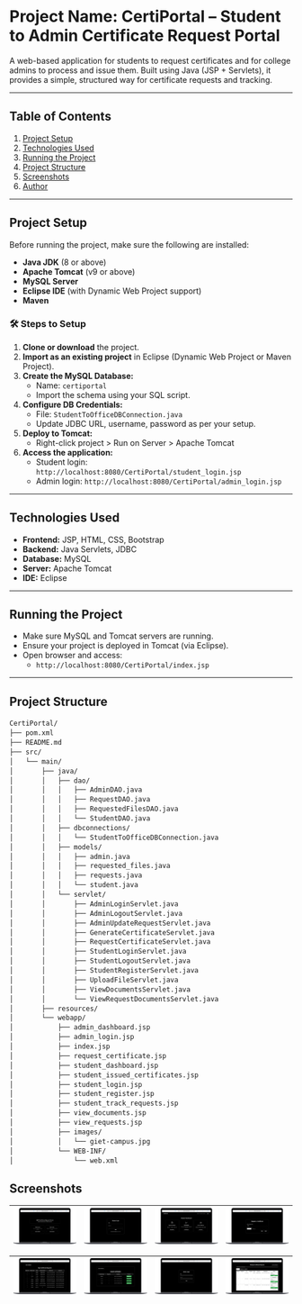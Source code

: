 # Project Name: **CertiPortal – Student to Admin Certificate Request Portal**

A web-based application for students to request certificates and for college admins to process and issue them. Built using Java (JSP + Servlets), it provides a simple, structured way for certificate requests and tracking.

---

## Table of Contents

1. [Project Setup](#project-setup)  
2. [Technologies Used](#technologies-used)  
3. [Running the Project](#running-the-project)  
4. [Project Structure](#project-structure)  
5. [Screenshots](#screenshots)  
6. [Author](#author)  

---

## Project Setup

Before running the project, make sure the following are installed:

- **Java JDK** (8 or above)
- **Apache Tomcat** (v9 or above)
- **MySQL Server**
- **Eclipse IDE** (with Dynamic Web Project support)
- **Maven**

### 🛠️ Steps to Setup

1. **Clone or download** the project.
2. **Import as an existing project** in Eclipse (Dynamic Web Project or Maven Project).
3. **Create the MySQL Database:**
   - Name: `certiportal`
   - Import the schema using your SQL script.
4. **Configure DB Credentials:**
   - File: `StudentToOfficeDBConnection.java`
   - Update JDBC URL, username, password as per your setup.
5. **Deploy to Tomcat:**
   - Right-click project > Run on Server > Apache Tomcat
6. **Access the application:**
   - Student login: `http://localhost:8080/CertiPortal/student_login.jsp`
   - Admin login: `http://localhost:8080/CertiPortal/admin_login.jsp`

---

## Technologies Used

- **Frontend:** JSP, HTML, CSS, Bootstrap
- **Backend:** Java Servlets, JDBC
- **Database:** MySQL
- **Server:** Apache Tomcat
- **IDE:** Eclipse

---

## Running the Project

- Make sure MySQL and Tomcat servers are running.
- Ensure your project is deployed in Tomcat (via Eclipse).
- Open browser and access:
  - `http://localhost:8080/CertiPortal/index.jsp`

---

## Project Structure

```bash
CertiPortal/
├── pom.xml
├── README.md
├── src/
│   └── main/
│       ├── java/
│       │   ├── dao/
│       │   │   ├── AdminDAO.java
│       │   │   ├── RequestDAO.java
│       │   │   ├── RequestedFilesDAO.java
│       │   │   └── StudentDAO.java
│       │   ├── dbconnections/
│       │   │   └── StudentToOfficeDBConnection.java
│       │   ├── models/
│       │   │   ├── admin.java
│       │   │   ├── requested_files.java
│       │   │   ├── requests.java
│       │   │   └── student.java
│       │   └── servlet/
│       │       ├── AdminLoginServlet.java
│       │       ├── AdminLogoutServlet.java
│       │       ├── AdminUpdateRequestServlet.java
│       │       ├── GenerateCertificateServlet.java
│       │       ├── RequestCertificateServlet.java
│       │       ├── StudentLoginServlet.java
│       │       ├── StudentLogoutServlet.java
│       │       ├── StudentRegisterServlet.java
│       │       ├── UploadFileServlet.java
│       │       ├── ViewDocumentsServlet.java
│       │       └── ViewRequestDocumentsServlet.java
│       ├── resources/
│       └── webapp/
│           ├── admin_dashboard.jsp
│           ├── admin_login.jsp
│           ├── index.jsp
│           ├── request_certificate.jsp
│           ├── student_dashboard.jsp
│           ├── student_issued_certificates.jsp
│           ├── student_login.jsp
│           ├── student_register.jsp
│           ├── student_track_requests.jsp
│           ├── view_documents.jsp
│           ├── view_requests.jsp
│           ├── images/
│           │   └── giet-campus.jpg
│           └── WEB-INF/
│               └── web.xml
```

## Screenshots

| ![Home page](./ScreenShots/1.png) | ![Student Login](./ScreenShots/2.png) | ![Student Dashboard](./ScreenShots/3.png) | ![Request Certidicate](./ScreenShots/4.png) |
| -------------------------------------- | -------------------------------------- | -------------------------------------- | -------------------------------------- |


| ![Track Certificates](./ScreenShots/5.png) | ![Issued Certifiactes](./ScreenShots/6.png) | ![Admin Login](./ScreenShots/7.png) | ![Admin Manage Requests](./ScreenShots/8.png) |
| -------------------------------------- | -------------------------------------- | -------------------------------------- | -------------------------------------- |
